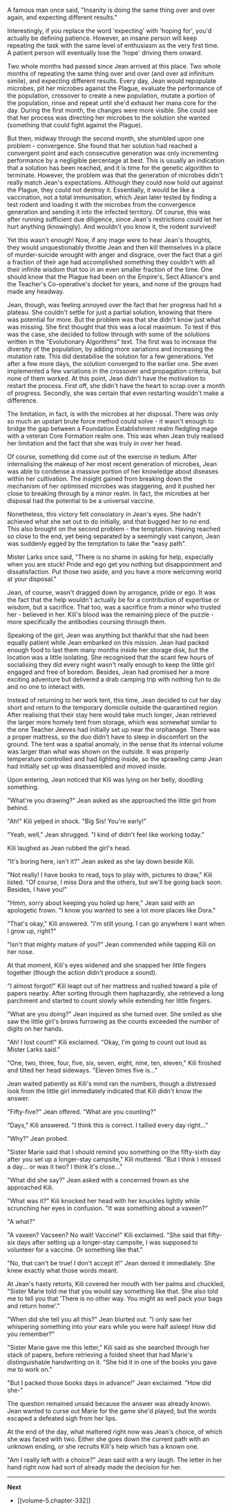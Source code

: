 
A famous man once said, "Insanity is doing the same thing over and over again, and expecting different results."

Interestingly, if you replace the word 'expecting' with 'hoping for', you'd actually be defining patience. However, an insane person will keep repeating the task with the same level of enthusiasm as the very first time. A patient person will eventually lose the 'hope' driving them onward.

Two whole months had passed since Jean arrived at this place. Two whole months of repeating the same thing over and over (and over ad infinitum simile), and expecting different results. Every day, Jean would repopulate microbes, pit her microbes against the Plague, evaluate the performance of the population, crossover to create a new population, mutate a portion of the population, rinse and repeat until she'd exhaust her mana core for the day. During the first month, the changes were more visible. She could see that her process was directing her microbes to the solution she wanted (something that could fight against the Plague).

But then, midway through the second month, she stumbled upon one problem - convergence. She found that her solution had reached a convergent point and each consecutive generation was only incrementing performance by a negligible percentage at best. This is usually an indication that a solution has been reached, and it is time for the genetic algorithm to terminate. However, the problem was that the generation of microbes didn't really match Jean's expectations. Although they could now hold out against the Plague, they could not destroy it. Essentially, it would be like a vaccination, not a total immunisation, which Jean later tested by finding a test rodent and loading it with the microbes from the convergence generation and sending it into the infected territory. Of course, this was after running sufficient due diligence, since Jean's restrictions could let her hurt anything (knowingly). And wouldn't you know it, the rodent survived!

Yet this wasn't enough! Now, if any mage were to hear Jean's thoughts, they would unquestionably throttle Jean and then kill themselves in a place of murder-suicide wrought with anger and disgrace, over the fact that a girl a fraction of their age had accomplished something they couldn't with all their infinite wisdom that too in an even smaller fraction of the time. One should know that the Plague had been on the Empire's, Sect Alliance's and the Teacher's Co-operative's docket for years, and none of the groups had made any headway.

Jean, though, was feeling annoyed over the fact that her progress had hit a plateau. She couldn't settle for just a partial solution, knowing that there was potential for more. But the problem was that she didn't know just what was missing. She first thought that this was a local maximum. To test if this was the case, she decided to follow through with some of the solutions written in the "Evolutionary Algorithms" text. The first was to increase the diversity of the population, by adding more variations and increasing the mutation rate. This did destabilise the solution for a few generations. Yet after a few more days, the solution converged to the earlier one. She even implemented a few variations in the crossover and propagation criteria, but none of them worked. At this point, Jean didn't have the motivation to restart the process. First off, she didn't have the heart to scrap over a month of progress. Secondly, she was certain that even restarting wouldn't make a difference.

The limitation, in fact, is with the microbes at her disposal. There was only so much an upstart brute force method could solve - it wasn't enough to bridge the gap between a Foundation Establishment realm fledgling mage with a veteran Core Formation realm one. This was when Jean truly realised her limitation and the fact that she was truly in over her head.

Of course, something did come out of the exercise in tedium. After internalising the makeup of her most recent generation of microbes, Jean was able to condense a massive portion of her knowledge about diseases within her cultivation. The insight gained from breaking down the mechanism of her optimised microbes was staggering, and it pushed her close to breaking through by a minor realm. In fact, the microbes at her disposal had the potential to be a universal vaccine.

Nonetheless, this victory felt consolatory in Jean's eyes. She hadn't achieved what she set out to do initially, and that bugged her to no end. This also brought on the second problem - the temptation. Having reached so close to the end, yet being separated by a seemingly vast canyon, Jean was suddenly egged by the temptation to take the "easy path".

Mister Larks once said, "There is no shame in asking for help, especially when you are stuck! Pride and ego get you nothing but disappointment and dissatisfaction. Put those two aside, and you have a more welcoming world at your disposal."

Jean, of course, wasn't dragged down by arrogance, pride or ego. It was the fact that the help wouldn't actually be for a contribution of expertise or wisdom, but a sacrifice. That too, was a sacrifice from a minor who trusted her - believed in her. Kili's blood was the remaining piece of the puzzle - more specifically the antibodies coursing through them.

Speaking of the girl, Jean was anything but thankful that she had been equally patient while Jean embarked on this mission. Jean had packed enough food to last them many months inside her storage disk, but the location was a little isolating. She recognised that the scant few hours of socialising they did every night wasn't really enough to keep the little girl engaged and free of boredom. Besides, Jean had promised her a more exciting adventure but delivered a drab camping trip with nothing fun to do and no one to interact with.

Instead of returning to her work tent, this time, Jean decided to cut her day short and return to the temporary domicile outside the quarantined region. After realising that their stay here would take much longer, Jean retrieved the larger more homely tent from storage, which was somewhat similar to the one Teacher Jeeves had initially set up near the orphanage. There was a proper mattress, so the duo didn't have to sleep in discomfort on the ground. The tent was a spatial anomaly, in the sense that its internal volume was larger than what was shown on the outside. It was properly temperature controlled and had lighting inside, so the sprawling camp Jean had initially set up was disassembled and moved inside.

Upon entering, Jean noticed that Kili was lying on her belly, doodling something.

"What're you drawing?" Jean asked as she approached the little girl from behind.

"Ah!" Kili yelped in shock. "Big Sis! You're early!"

"Yeah, well," Jean shrugged. "I kind of didn't feel like working today."

Kili laughed as Jean rubbed the girl's head.

"It's boring here, isn't it?" Jean asked as she lay down beside Kili.

"Not really! I have books to read, toys to play with, pictures to draw," Kili listed. "Of course, I miss Dora and the others, but we'll be going back soon. Besides, I have you!"

"Hmm, sorry about keeping you holed up here," Jean said with an apologetic frown. "I know you wanted to see a lot more places like Dora."

"That's okay," Kili answered. "I'm still young. I can go anywhere I want when I grow up, right?"

"Isn't that mighty mature of you?" Jean commended while tapping Kili on her nose.

At that moment, Kili's eyes widened and she snapped her little fingers together (though the action didn't produce a sound).

"I almost forgot!" Kili leapt out of her mattress and rushed toward a pile of papers nearby. After sorting through them haphazardly, she retrieved a long parchment and started to count slowly while extending her little fingers.

"What are you doing?" Jean inquired as she turned over. She smiled as she saw the little girl's brows furrowing as the counts exceeded the number of digits on her hands.

"Ah! I lost count!" Kili exclaimed. "Okay, I'm going to count out loud as Mister Larks said."

"One, two, three, four, five, six, seven, eight, nine, ten, eleven," Kili finished and tilted her head sideways. "Eleven times five is..."

Jean waited patiently as Kili's mind ran the numbers, though a distressed look from the little girl immediately indicated that Kili didn't know the answer.

"Fifty-five?" Jean offered. "What are you counting?"

"Days," Kili answered. "I think this is correct. I tallied every day right..."

"Why?" Jean probed.

"Sister Marie said that I should remind you something on the fifty-sixth day after you set up a longer-stay campsite," Kili muttered. "But I think I missed a day... or was it two? I think it's close..."

"What did she say?" Jean asked with a concerned frown as she approached Kili.

"What was it?" Kili knocked her head with her knuckles lightly while scrunching her eyes in confusion. "It was something about a vaxeen?"

"A what?"

"A vaxeen? Vacseen? No wait! Vaccine!" Kili exclaimed. "She said that fifty-six days after setting up a longer-stay campsite, I was supposed to volunteer for a vaccine. Or something like that."

"No, that can't be true! I don't accept it!" Jean denied it immediately. She knew exactly what those words meant.

At Jean's hasty retorts, Kili covered her mouth with her palms and chuckled, "Sister Marie told me that you would say something like that. She also told me to tell you that 'There is no other way. You might as well pack your bags and return home'."

"When did she tell you all this?" Jean blurted out. "I only saw her whispering something into your ears while you were half asleep! How did you remember?"

"Sister Marie gave me this letter," Kili said as she searched through her stack of papers, before retrieving a folded sheet that had Marie's distinguishable handwriting on it. "She hid it in one of the books you gave me to work on."

"But I packed those books days in advance!" Jean exclaimed. "How did she-"

The question remained unsaid because the answer was already known. Jean wanted to curse out Marie for the game she'd played, but the words escaped a defeated sigh from her lips.

At the end of the day, what mattered right now was Jean's choice, of which she was faced with two. Either she goes down the current path with an unknown ending, or she recruits Kili's help which has a known one.

"Am I really left with a choice?" Jean said with a wry laugh. The letter in her hand right now had sort of already made the decision for her.

____

**Next**
* [[volume-5.chapter-332]]